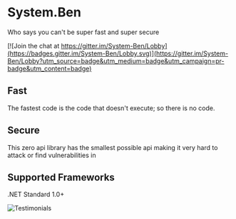 # System.Ben
Who says you can't be super fast and super secure

[![Join the chat at https://gitter.im/System-Ben/Lobby](https://badges.gitter.im/System-Ben/Lobby.svg)](https://gitter.im/System-Ben/Lobby?utm_source=badge&utm_medium=badge&utm_campaign=pr-badge&utm_content=badge)

## Fast
The fastest code is the code that doesn't execute; so there is no code.

## Secure
This zero api library has the smallest possible api making it very hard to attack or find vulnerabilities in

## Supported Frameworks

.NET Standard 1.0+

![Testimonials](https://aoa.blob.core.windows.net/aspnet/system.ben.png)
